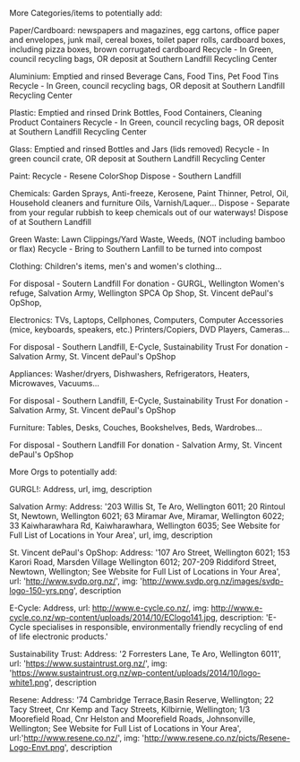More Categories/items to potentially add:

Paper/Cardboard: newspapers and magazines, egg cartons, office paper and envelopes, junk mail, cereal boxes, toilet paper rolls, cardboard boxes, including pizza boxes, brown corrugated cardboard
  Recycle - In Green, council recycling bags, OR deposit at Southern Landfill Recycling Center

Aluminium: Emptied and rinsed Beverage Cans, Food Tins, Pet Food Tins
  Recycle - In Green, council recycling bags, OR deposit at Southern Landfill Recycling Center

Plastic: Emptied and rinsed Drink Bottles, Food Containers, Cleaning Product Containers
  Recycle - In Green, council recycling bags, OR deposit at Southern Landfill Recycling Center

Glass: Emptied and rinsed Bottles and Jars (lids removed)
  Recycle - In green council crate, OR deposit at Southern Landfill Recycling Center

Paint:
  Recycle - Resene ColorShop
  Dispose - Southern Landfill

Chemicals: Garden Sprays, Anti-freeze, Kerosene, Paint Thinner, Petrol, Oil, Household cleaners and furniture Oils, Varnish/Laquer...
  Dispose - Separate from your regular rubbish to keep chemicals out of our waterways! Dispose of at Southern Landfill

Green Waste: Lawn Clippings/Yard Waste, Weeds, (NOT including bamboo or flax)
  Recycle - Bring to Southern Lanfill to be turned into compost


Clothing: Children's items, men's and women's clothing...

  For disposal - Soutern Landfill
  For donation - GURGL, Wellington Women's refuge, Salvation Army, Wellington SPCA Op Shop, St. Vincent dePaul's OpShop,


Electronics: TVs, Laptops, Cellphones, Computers, Computer Accessories (mice, keyboards, speakers, etc.) Printers/Copiers, DVD Players, Cameras...

  For disposal - Southern Landfill, E-Cycle, Sustainability Trust
  For donation - Salvation Army, St. Vincent dePaul's OpShop


Appliances: Washer/dryers, Dishwashers, Refrigerators, Heaters, Microwaves, Vacuums...

  For disposal - Southern Landfill, E-Cycle, Sustainability Trust
  For donation - Salvation Army, St. Vincent dePaul's OpShop


Furniture: Tables, Desks, Couches, Bookshelves, Beds, Wardrobes...  

  For disposal - Southern Landfill
  For donation - Salvation Army, St. Vincent dePaul's OpShop





More Orgs to potentially add:

GURGL!: Address, url, img, description

Salvation Army:
Address: '203 Willis St, Te Aro, Wellington 6011; 20 Rintoul St, Newtown, Wellington 6021; 63 Miramar Ave, Miramar, Wellington 6022; 33 Kaiwharawhara Rd, Kaiwharawhara, Wellington 6035; See Website for Full List of Locations in Your Area', url, img, description

St. Vincent dePaul's OpShop:
Address: '107 Aro Street, Wellington 6021; 153 Karori Road, Marsden Village Wellington 6012; 207-209 Riddiford Street, Newtown, Wellington; See Website for Full List of Locations in Your Area', url: 'http://www.svdp.org.nz/', img: 'http://www.svdp.org.nz/images/svdp-logo-150-yrs.png', description

E-Cycle:
Address, url: http://www.e-cycle.co.nz/, img: http://www.e-cycle.co.nz/wp-content/uploads/2014/10/EClogo141.jpg, description: 'E-Cycle specialises in responsible, environmentally friendly recycling of end of life electronic products.'

Sustainability Trust:
Address: '2 Forresters Lane, Te Aro, Wellington 6011', url: 'https://www.sustaintrust.org.nz/', img: 'https://www.sustaintrust.org.nz/wp-content/uploads/2014/10/logo-white1.png', description

Resene:
Address: '74 Cambridge Terrace,Basin Reserve, Wellington; 22 Tacy Street, Cnr Kemp and Tacy Streets,
Kilbirnie, Wellington; 1/3 Moorefield Road, Cnr Helston and Moorefield Roads,
Johnsonville, Wellington; See Website for Full List of Locations in Your Area', url:'http://www.resene.co.nz/', img: 'http://www.resene.co.nz/picts/Resene-Logo-Envt.png', description
